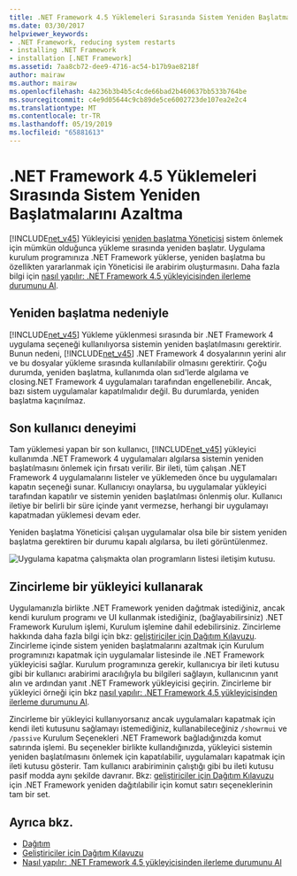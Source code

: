 ```yaml
---
title: .NET Framework 4.5 Yüklemeleri Sırasında Sistem Yeniden Başlatmalarını Azaltma
ms.date: 03/30/2017
helpviewer_keywords:
- .NET Framework, reducing system restarts
- installing .NET Framework
- installation [.NET Framework]
ms.assetid: 7aa8cb72-dee9-4716-ac54-b17b9ae8218f
author: mairaw
ms.author: mairaw
ms.openlocfilehash: 4a236b3b4b5c4cde66bad2b460637bb533b764be
ms.sourcegitcommit: c4e9d05644c9cb89de5ce6002723de107ea2e2c4
ms.translationtype: MT
ms.contentlocale: tr-TR
ms.lasthandoff: 05/19/2019
ms.locfileid: "65881613"
---
```

# <a name="reducing-system-restarts-during-net-framework-45-installations"></a>.NET Framework 4.5 Yüklemeleri Sırasında Sistem Yeniden Başlatmalarını Azaltma
[!INCLUDE[net_v45](../../../includes/net-v45-md.md)] Yükleyicisi [yeniden başlatma Yöneticisi](https://go.microsoft.com/fwlink/?LinkId=231425) sistem önlemek için mümkün olduğunca yükleme sırasında yeniden başlatır. Uygulama kurulum programınıza .NET Framework yüklerse, yeniden başlatma bu özellikten yararlanmak için Yöneticisi ile arabirim oluşturmasını. Daha fazla bilgi için [nasıl yapılır: .NET Framework 4.5 yükleyicisinden ilerleme durumunu Al](../../../docs/framework/deployment/how-to-get-progress-from-the-dotnet-installer.md).  
  
## <a name="reasons-for-a-restart"></a>Yeniden başlatma nedeniyle  
 [!INCLUDE[net_v45](../../../includes/net-v45-md.md)] Yükleme yüklenmesi sırasında bir .NET Framework 4 uygulama seçeneği kullanılıyorsa sistemin yeniden başlatılmasını gerektirir. Bunun nedeni, [!INCLUDE[net_v45](../../../includes/net-v45-md.md)] .NET Framework 4 dosyalarının yerini alır ve bu dosyalar yükleme sırasında kullanılabilir olmasını gerektirir. Çoğu durumda, yeniden başlatma, kullanımda olan sıd'lerde algılama ve closing.NET Framework 4 uygulamaları tarafından engellenebilir. Ancak, bazı sistem uygulamalar kapatılmalıdır değil. Bu durumlarda, yeniden başlatma kaçınılmaz.  
  
## <a name="end-user-experience"></a>Son kullanıcı deneyimi  
 Tam yüklemesi yapan bir son kullanıcı, [!INCLUDE[net_v45](../../../includes/net-v45-md.md)] yükleyici kullanımda .NET Framework 4 uygulamaları algılarsa sistemin yeniden başlatılmasını önlemek için fırsatı verilir. Bir ileti, tüm çalışan .NET Framework 4 uygulamalarını listeler ve yüklemeden önce bu uygulamaları kapatın seçeneği sunar. Kullanıcıyı onaylarsa, bu uygulamalar yükleyici tarafından kapatılır ve sistemin yeniden başlatılması önlenmiş olur. Kullanıcı iletiye bir belirli bir süre içinde yanıt vermezse, herhangi bir uygulamayı kapatmadan yüklemesi devam eder.  
  
 Yeniden başlatma Yöneticisi çalışan uygulamalar olsa bile bir sistem yeniden başlatma gerektiren bir durumu kapalı algılarsa, bu ileti görüntülenmez.  
  
 ![Uygulama kapatma çalışmakta olan programların listesi iletişim kutusu.](./media/reducing-system-restarts/close-application-dialog.png)  
  
## <a name="using-a-chained-installer"></a>Zincirleme bir yükleyici kullanarak  
 Uygulamanızla birlikte .NET Framework yeniden dağıtmak istediğiniz, ancak kendi kurulum programı ve UI kullanmak istediğiniz, (bağlayabilirsiniz) .NET Framework Kurulum işlemi, Kurulum işlemine dahil edebilirsiniz. Zincirleme hakkında daha fazla bilgi için bkz: [geliştiriciler için Dağıtım Kılavuzu](../../../docs/framework/deployment/deployment-guide-for-developers.md). Zincirleme içinde sistem yeniden başlatmalarını azaltmak için Kurulum programınızı kapatmak için uygulamalar listesinde ile .NET Framework yükleyicisi sağlar. Kurulum programınıza gerekir, kullanıcıya bir ileti kutusu gibi bir kullanıcı arabirimi aracılığıyla bu bilgileri sağlayın, kullanıcının yanıt alın ve ardından yanıt .NET Framework yükleyicisi geçirin. Zincirleme bir yükleyici örneği için bkz [nasıl yapılır: .NET Framework 4.5 yükleyicisinden ilerleme durumunu Al](../../../docs/framework/deployment/how-to-get-progress-from-the-dotnet-installer.md).  
  
 Zincirleme bir yükleyici kullanıyorsanız ancak uygulamaları kapatmak için kendi ileti kutusunu sağlamayı istemediğiniz, kullanabileceğiniz `/showrmui` ve `/passive` Kurulum Seçenekleri .NET Framework bağladığınızda komut satırında işlemi. Bu seçenekler birlikte kullandığınızda, yükleyici sistemin yeniden başlatılmasını önlemek için kapatılabilir, uygulamaları kapatmak için ileti kutusu gösterir. Tam kullanıcı arabiriminin çalıştığı gibi bu ileti kutusu pasif modda aynı şekilde davranır. Bkz: [geliştiriciler için Dağıtım Kılavuzu](../../../docs/framework/deployment/deployment-guide-for-developers.md) için .NET Framework yeniden dağıtılabilir için komut satırı seçeneklerinin tam bir set.  
  
## <a name="see-also"></a>Ayrıca bkz.

- [Dağıtım](../../../docs/framework/deployment/index.md)
- [Geliştiriciler için Dağıtım Kılavuzu](../../../docs/framework/deployment/deployment-guide-for-developers.md)
- [Nasıl yapılır: .NET Framework 4.5 yükleyicisinden ilerleme durumunu Al](../../../docs/framework/deployment/how-to-get-progress-from-the-dotnet-installer.md)
